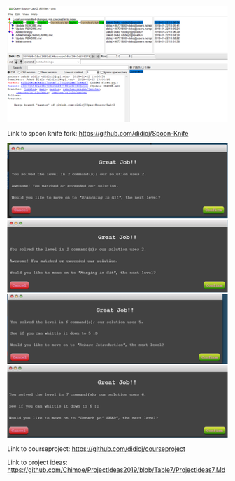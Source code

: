 ![gitkscreenshot](gitk.PNG)

Link to spoon knife fork: https://github.com/didioj/Spoon-Knife

![puzzle](puzzle1.PNG)
![puzzle](puzzle2.PNG)
![puzzle](puzzle3.PNG)
![puzzle](puzzle4.PNG)

Link to courseproject: https://github.com/didioj/courseproject

Link to project ideas: https://github.com/Chimoe/ProjectIdeas2019/blob/Table7/ProjectIdeas7.Md